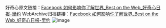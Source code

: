 好奇心原文链接：[Facebook 如何影响你了解世界_Best on the Web_好奇心日报-里约](https://www.qdaily.com/articles/3132.html)
WebArchive归档链接：[Facebook 如何影响你了解世界_Best on the Web_好奇心日报-里约](http://web.archive.org/web/20190623151541/https://www.qdaily.com/articles/3132.html)
![image](http://ww3.sinaimg.cn/large/007d5XDply1g3v6qqa7sbj30u01z3tp5)